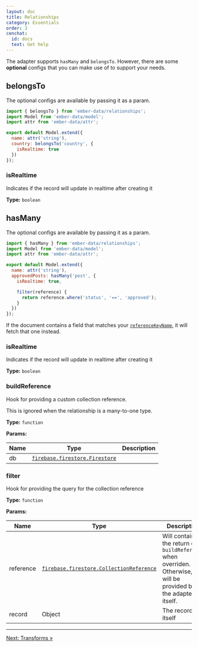 ```yaml
---
layout: doc
title: Relationships
category: Essentials
order: 3
cenchat:
  id: docs
  text: Get help
---
```


The adapter supports `hasMany` and `belongsTo`. However, there are some **optional** configs that you can make use of to support your needs.

## belongsTo

The optional configs are available by passing it as a param.

```javascript
import { belongsTo } from 'ember-data/relationships';
import Model from 'ember-data/model';
import attr from 'ember-data/attr';

export default Model.extend({
  name: attr('string'),
  country: belongsTo('country', {
    isRealtime: true
  })
});
```

### isRealtime

Indicates if the record will update in realtime after creating it

**Type:** `boolean`

## hasMany

The optional configs are available by passing it as a param.

```javascript
import { hasMany } from 'ember-data/relationships';
import Model from 'ember-data/model';
import attr from 'ember-data/attr';

export default Model.extend({
  name: attr('string'),
  approvedPosts: hasMany('post', {
    isRealtime: true,

    filter(reference) {
      return reference.where('status', '==', 'approved');
    }
  })
});
```

If the document contains a field that matches your [`referenceKeyName`](02-configuration.md#settings), it will fetch that one instead.

### isRealtime

Indicates if the record will update in realtime after creating it

**Type:** `boolean`

### buildReference

Hook for providing a custom collection reference.

This is ignored when the relationship is a many-to-one type.

**Type:** `function`

**Params:**

| Name   | Type                                                                                                         | Description       |
| -------| ------------------------------------------------------------------------------------------------------------ | ----------------- |
| db     | [`firebase.firestore.Firestore`](https://firebase.google.com/docs/reference/js/firebase.firestore.Firestore) |                   |

### filter

Hook for providing the query for the collection reference

**Type:** `function`

**Params:**

| Name      | Type                                                                                                                             | Description                                                                                                     |
| --------- | -------------------------------------------------------------------------------------------------------------------------------- | --------------------------------------------------------------------------------------------------------------- |
| reference | [`firebase.firestore.CollectionReference`](https://firebase.google.com/docs/reference/js/firebase.firestore.CollectionReference) | Will contain the return of `buildReference` when overriden. Otherwise, it will be provided by the adapter itself. |
| record    | Object                                                                                                                           | The record itself                                                                                               |

---

[Next: Transforms »](transforms)
